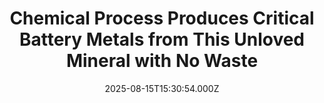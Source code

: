 ---
title: "Chemical Process Produces Critical Battery Metals from This Unloved Mineral with No Waste"
date: 2025-08-15T15:30:54.000Z
category: Human Kindness
externalLink: "https://www.goodnewsnetwork.org/chemical-process-produces-critical-battery-metals-from-this-unloved-mineral-with-no-waste/"
image: ""
excerpt: "A startup venture in New Zealand has discovered a way to extract critical battery minerals from rocks piled up as waste in mining operations. Olivine is of little value beyond a smattering of niche uses like the semi-precious peridot production, sauna rocks in Finnish saunas, and a substitute for dolomite in steel works. Aspiring Materials, […] The post Chemical Process…"
---